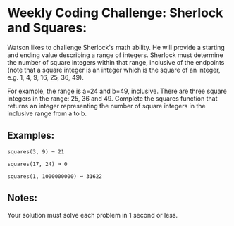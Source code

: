 # Weekly Coding Challenge: Sherlock and Squares:

Watson likes to challenge Sherlock's math ability. He will provide a starting and ending value describing a range of integers. Sherlock must determine the number of square integers within that range, inclusive of the endpoints (note that a square integer is an integer which is the square of an integer,
e.g. 1, 4, 9, 16, 25, 36, 49).

For example, the range is a=24 and b=49, inclusive. There are three square integers in the range: 25, 36 and 49.
Complete the squares function that returns an integer representing the number of square integers in the inclusive range from a to b.

## Examples:

`squares(3, 9) ➞ 21`
  
`squares(17, 24) ➞ 0`

`squares(1, 1000000000) ➞ 31622`

## Notes:

Your solution must solve each problem in 1 second or less.
